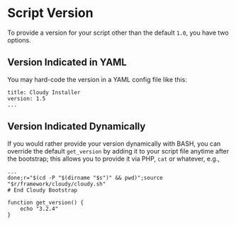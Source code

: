 # Script Version

To provide a version for your script other than the default `1.0`, you have two options.

## Version Indicated in YAML

You may hard-code the version in a YAML config file like this:

    title: Cloudy Installer
    version: 1.5
    ...
    
## Version Indicated Dynamically

If you would rather provide your version dynamically with BASH, you can override the default `get_version` by adding it to your script file anytime after the bootstrap; this allows you to provide it via PHP, `cat` or whatever, e.g.,

    ...
    done;r="$(cd -P "$(dirname "$s")" && pwd)";source "$r/framework/cloudy/cloudy.sh"
    # End Cloudy Bootstrap
    
    function get_version() {
        echo "3.2.4"
    }

